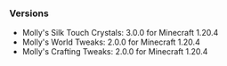 ### Versions
* Molly's Silk Touch Crystals: 3.0.0 for Minecraft 1.20.4
* Molly's World Tweaks: 2.0.0 for Minecraft 1.20.4
* Molly's Crafting Tweaks: 2.0.0 for Minecraft 1.20.4
